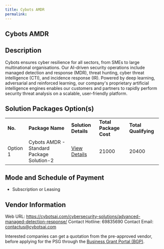 ```yaml
---
title: Cybots AMDR
permalink: 
---
```


## Cybots AMDR

## Description

Cybots ensures cyber resilience for all sectors, from SMEs to large multinational organisations. Our AI-driven security operations include managed detection and response (MDR), threat hunting, cyber threat intelligence (CTI), and incidence response (IR). Powered by deep learning, adversarial and reinforced learning, our company's proprietary artificial intelligence engines enables our customers and partners to rapidly perform security threat analysis on a scalable, user-friendly platform.

## Solution Packages Option(s)

<table>
<tr>
<td><b>No.</b></td>
<td><b>Package Name</b></td>
<td><b>Solution Details</b></td>
<td><b>Total Package Cost</b></td>
<td><b>Total Qualifying</b></td>
</tr>
<tr>
<td>Option 1</td>
<td>Cybots AMDR - Standard Package Solution-2</td>
<td><a href='https://www.gobusiness.gov.sg/images/psg/Cybots_AMDR_20210460_Desensitised_Annex_3_Part_2.pdf'>View Details</a></td>
<td>21000</td>
<td>20400</td>
</tr>
</table>

## Mode and Schedule of Payment

 - Subscription or Leasing

## Vendor Information

 Web URL: https://cybotsai.com/cybersecurity-solutions/advanced-managed-detection-response/ 
Contact Hotline: 69835690 
Contact Email: contactus@cybotsai.com 


Interested companies can get a quotation from the pre-approved vendor, before applying for the PSG through the <a href='https://www.businessgrants.gov.sg/'>Business Grant Portal (BGP)</a>.
